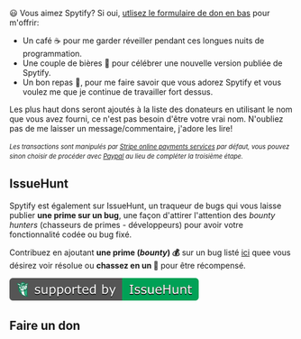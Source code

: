 😃 Vous aimez Spytify? Si oui, [utlisez le formulaire de don en bas](#faire-un-don) pour m'offrir:
- Un café ☕ pour me garder réveiller pendant ces longues nuits de programmation.
- Une couple de bières 🍻 pour célébrer une nouvelle version publiée de Spytify.
- Un bon repas 🥩, pour me faire savoir que vous adorez Spytify et vous voulez me que je continue de travailler fort dessus.

Les plus haut dons seront ajoutés à la liste des donateurs en utilisant le nom que vous avez fourni, ce n'est pas besoin d'être votre vrai nom. N'oubliez pas de me laisser un message/commentaire, j'adore les lire!

<i style="font-size:80%">Les transactions sont manipulés par <a href="https://stripe.com/en-ca">Stripe online payments services</a> par défaut, vous pouvez sinon choisir de procéder avec <a href="https://www.paypal.com/ca/webapps/mpp/about">Paypal</a> au lieu de compléter la troisième étape.</i>

## IssueHunt
Spytify est également sur IssueHunt, un traqueur de bugs qui vous laisse publier **une prime sur un bug**, une façon d'attirer l'attention des _bounty hunters_ (chasseurs de primes - développeurs) pour avoir votre fonctionnalité codée ou bug fixé.

Contribuez en ajoutant **une prime (_bounty_) 💰** sur un bug listé [ici](https://issuehunt.io/r/jwallet/spy-spotify?tab=idle) quee vous désirez voir résolue ou **chassez en un 🦉** pour être récompensé.

<a href="https://issuehunt.io/r/jwallet/spy-spotify"><img src="./assets/images/isohunt_badge.svg" /></a>

## Faire un don